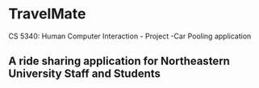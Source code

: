 # TravelMate
CS 5340: Human Computer Interaction - Project -Car Pooling application
## A ride sharing application for Northeastern University Staff and Students
